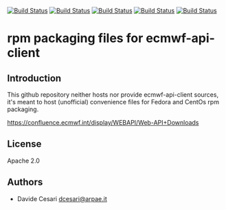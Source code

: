 [![Build Status](https://simc.arpae.it/moncic-ci/ecmwf-api-client-rpm/centos7.png)](https://simc.arpae.it/moncic-ci/ecmwf-api-client-rpm/)
[![Build Status](https://simc.arpae.it/moncic-ci/ecmwf-api-client-rpm/centos8.png)](https://simc.arpae.it/moncic-ci/ecmwf-api-client-rpm/)
[![Build Status](https://simc.arpae.it/moncic-ci/ecmwf-api-client-rpm/fedora34.png)](https://simc.arpae.it/moncic-ci/ecmwf-api-client-rpm/)
[![Build Status](https://simc.arpae.it/moncic-ci/ecmwf-api-client-rpm/fedora36.png)](https://simc.arpae.it/moncic-ci/ecmwf-api-client-rpm/)
[![Build Status](https://copr.fedorainfracloud.org/coprs/simc/stable/package/ecmwf-api-client/status_image/last_build.png)](https://copr.fedorainfracloud.org/coprs/simc/stable/package/ecmwf-api-client/)

# rpm packaging files for ecmwf-api-client

## Introduction

This github repository neither hosts nor provide ecmwf-api-client
sources, it's meant to host (unofficial) convenience files for Fedora
and CentOs rpm packaging.

https://confluence.ecmwf.int/display/WEBAPI/Web-API+Downloads

## License

Apache 2.0

## Authors

* Davide Cesari <dcesari@arpae.it>

